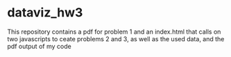 # dataviz_hw3

This repository contains a pdf for problem 1 and an index.html that calls on two javascripts to ceate problems 2 and 3, as well as the used data, and the pdf output of my code
